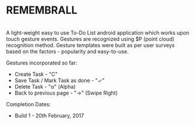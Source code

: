 # REMEMBRALL<br/>

<br/>A light-weight easy to use To-Do List android application which works upon touch gesture events. Gestures are recognized using $P (point cloud) recognition method. Gesture templates were built as per user surveys based on the factors - popularity and easy-to-use.

Gestures incorporated so far:<br/>
<ul>
<li>Create Task - "C"</li>
<li>Save Task / Mark Task as done - "✓"</li>
<li>Delete Task - "α" (Alpha)</li>
<li>Back to previous page - "→" (Swipe Right)</li>
</ul>

Completion Dates:<br/>
<ul>
<li>Build 1 - 20th February, 2017</li>
</ul>
